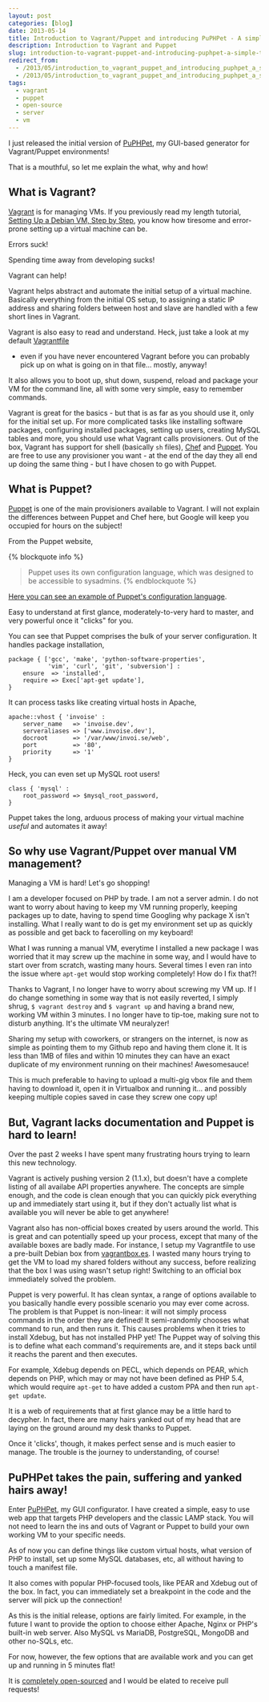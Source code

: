 ```yaml
---
layout: post
categories: [blog]
date: 2013-05-14
title: Introduction to Vagrant/Puppet and introducing PuPHPet - A simple to use Vagrant/Puppet GUI Configurator!
description: Introduction to Vagrant and Puppet
slug: introduction-to-vagrant-puppet-and-introducing-puphpet-a-simple-to-use-vagrant-puppet-gui-configurator
redirect_from:
  - /2013/05/introduction_to_vagrant_puppet_and_introducing_puphpet_a_simple_to_use_vagrant_puppet_gui_configurator
  - /2013/05/introduction_to_vagrant_puppet_and_introducing_puphpet_a_simple_to_use_vagrant_puppet_gui_configurator/
tags:
  - vagrant
  - puppet
  - open-source
  - server
  - vm
---
```


I just released the initial version of [PuPHPet](http://puphpet.com), my
GUI-based generator for Vagrant/Puppet environments!

That is a mouthful, so let me explain the what, why and how!

## What is Vagrant?

[Vagrant](http://vagrantup.com) is for managing VMs. If you previously read
my length tutorial,
[Setting Up a Debian VM, Step by Step](2012-07-04-setting-up-a-debian-vm-step-by-step.md),
you know how tiresome and error-prone setting up a virtual machine can be.

Errors suck!

Spending time away from developing sucks!

Vagrant can help!

Vagrant helps abstract and automate the initial setup of a virtual machine. Basically
everything from the initial OS setup, to assigning a static IP address and sharing
folders between host and slave are handled with a few short lines in Vagrant.

Vagrant is also easy to read and understand. Heck, just take a look at my default
[Vagrantfile](https://github.com/jtreminio/vagrant-puppet-lamp/blob/master/Vagrantfile)
- even if you have never encountered Vagrant before you can probably pick up on what
is going on in that file… mostly, anyway!

It also allows you to boot up, shut down, suspend, reload and package your VM for the
command line, all with some very simple, easy to remember commands.

Vagrant is great for the basics - but that is as far as you should use it, only for
the initial set up. For more complicated tasks like installing software packages,
configuring installed packages, setting up users, creating MySQL tables and more,
you should use what Vagrant calls provisioners. Out of the box, Vagrant has support
for shell (basically `sh` files), [Chef](http://www.opscode.com/chef/) and
[Puppet](https://puppetlabs.com/). You are free to use any provisioner you want -
at the end of the day they all end up doing the same thing - but I have chosen to
go with Puppet.

## What is Puppet?

[Puppet](https://puppetlabs.com/) is one of the main provisioners available to
Vagrant. I will not explain the differences between Puppet and Chef here, but
Google will keep you occupied for hours on the subject!

From the Puppet website,

{% blockquote info %}
> Puppet uses its own configuration language, which was designed to be accessible
> to sysadmins.
{% endblockquote %}

[Here you can see an example of Puppet's configuration language](https://github.com/jtreminio/vagrant-puppet-lamp/blob/master/manifests/default.pp).

Easy to understand at first glance, moderately-to-very hard to master, and very
powerful once it "clicks" for you.

You can see that Puppet comprises the bulk of your server configuration. It handles
package installation,

```puppet
package { ['gcc', 'make', 'python-software-properties',
           'vim', 'curl', 'git', 'subversion'] :
    ensure  => 'installed',
    require => Exec['apt-get update'],
}
```

It can process tasks like creating virtual hosts in Apache,

```puppet
apache::vhost { 'invoise' :
    server_name   => 'invoise.dev',
    serveraliases => ['www.invoise.dev'],
    docroot       => '/var/www/invoi.se/web',
    port          => '80',
    priority      => '1'
}
```

Heck, you can even set up MySQL root users!

```puppet
class { 'mysql' :
    root_password => $mysql_root_password,
}
```

Puppet takes the long, arduous process of making your virtual machine *useful* and
automates it away!

## So why use Vagrant/Puppet over manual VM management?

Managing a VM is hard! Let's go shopping!

I am a developer focused on PHP by trade. I am not a server admin. I do not want to
worry about having to keep my VM running properly, keeping packages up to date,
having to spend time Googling why package X isn't installing. What I really want to
do is get my environment set up as quickly as possible and get back to facerolling
on my keyboard!

What I was running a manual VM, everytime I installed a new package I was worried
that it may screw up the machine in some way, and I would have to start over from
scratch, wasting many hours. Several times I even ran into the issue where
`apt-get` would stop working completely! How do I fix that?!

Thanks to Vagrant, I no longer have to worry about screwing my VM up. If I do change
something in some way that is not easily reverted, I simply shrug, `$ vagrant destroy`
and `$ vagrant up` and having a brand new, working VM within 3 minutes. I no longer
have to tip-toe, making sure not to disturb anything. It's the ultimate VM neuralyzer!

Sharing my setup with coworkers, or strangers on the internet, is now as simple as
pointing them to my Github repo and having them clone it. It is less than 1MB of
files and within 10 minutes they can have an exact duplicate of my environment
running on their machines! Awesomesauce!

This is much preferable to having to upload a multi-gig vbox file and them having
to download it, open it in Virtualbox and running it… and possibly keeping multiple
copies saved in case they screw one copy up!

## But, Vagrant lacks documentation and Puppet is hard to learn!

Over the past 2 weeks I have spent many frustrating hours trying to learn this new
technology.

Vagrant is actively pushing version 2 (1.1.x), but doesn't have a complete listing
of all availabe API properties anywhere. The concepts are simple enough, and the
code is clean enough that you can quickly pick everything up and immediately start
using it, but if they don't actually list what is available you will never be able
to get anywhere!

Vagrant also has non-official boxes created by users around the world. This is
great and can potentially speed up your process, except that many of the available
boxes are badly made. For instance, I setup my Vagrantfile to use a pre-built Debian
box from [vagrantbox.es](http://vagrantbox.es). I wasted many hours trying to get
the VM to load my shared folders without any success, before realizing that the
box I was using wasn't setup right! Switching to an official box immediately
solved the problem.

Puppet is very powerful. It has clean syntax, a range of options available to you
basically handle every possible scenario you may ever come across. The problem is
that Puppet is non-linear: it will not simply process commands in the order they
are defined! It semi-randomly chooses what command to run, and then runs it.
This causes problems when it tries to install Xdebug, but has not installed PHP
yet! The Puppet way of solving this is to define what each command's requirements
are, and it steps back until it reachs the parent and then executes.

For example, Xdebug depends on PECL, which depends on PEAR, which depends on PHP,
which may or may not have been defined as PHP 5.4, which would require `apt-get`
to have added a custom PPA and then run `apt-get update`.

It is a web of requirements that at first glance may be a little hard to decypher.
In fact, there are many hairs yanked out of my head that are laying on the ground
around my desk thanks to Puppet.

Once it 'clicks', though, it makes perfect sense and is much easier to manage. The
trouble is the journey to understanding, of course!

## PuPHPet takes the pain, suffering and yanked hairs away!

Enter [PuPHPet](http://puphpet.com), my GUI configurator. I have created a simple,
easy to use web app that targets PHP developers and the classic LAMP stack. You
will not need to learn the ins and outs of Vagrant or Puppet to build your own
working VM to your specific needs.

As of now you can define things like custom virtual hosts, what version of PHP to
install, set up some MySQL databases, etc, all without having to touch a manifest
file.

It also comes with popular PHP-focused tools, like PEAR and Xdebug out of the box.
In fact, you can immediately set a breakpoint in the code and the server will pick
up the connection!

As this is the initial release, options are fairly limited. For example, in the
future I want to provide the option to choose either Apache, Nginx or PHP's built-in
web server. Also MySQL vs MariaDB, PostgreSQL, MongoDB and other no-SQLs, etc.

For now, however, the few options that are available work and you can get up and
running in 5 minutes flat!

It is [completely open-sourced](https://github.com/jtreminio/Puphpet) and I would be
elated to receive pull requests!
